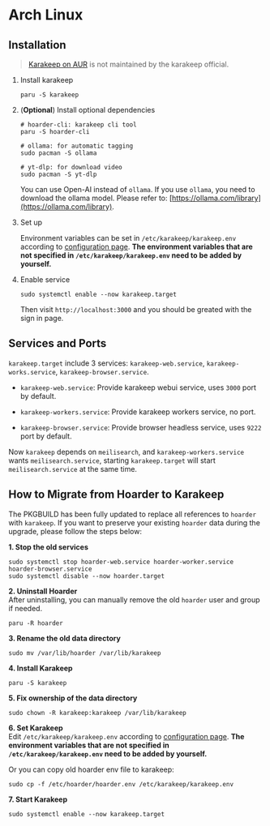 # Arch Linux

## Installation

> [Karakeep on AUR](https://aur.archlinux.org/packages/karakeep) is not maintained by the karakeep official.

1. Install karakeep

    ```shell
    paru -S karakeep
    ```

2. (**Optional**) Install optional dependencies

    ```shell
    # hoarder-cli: karakeep cli tool
    paru -S hoarder-cli

    # ollama: for automatic tagging
    sudo pacman -S ollama

    # yt-dlp: for download video
    sudo pacman -S yt-dlp
    ```

    You can use Open-AI instead of `ollama`. If you use `ollama`, you need to download the ollama model. Please refer to: [https://ollama.com/library](https://ollama.com/library).

3. Set up

    Environment variables can be set in `/etc/karakeep/karakeep.env` according to [configuration page](/configuration). **The environment variables that are not specified in `/etc/karakeep/karakeep.env` need to be added by yourself.**

4. Enable service

    ```shell
    sudo systemctl enable --now karakeep.target
    ```

    Then visit `http://localhost:3000` and you should be greated with the sign in page.

## Services and Ports

`karakeep.target` include 3 services: `karakeep-web.service`, `karakeep-works.service`, `karakeep-browser.service`.

- `karakeep-web.service`: Provide karakeep webui service, uses `3000` port by default.

- `karakeep-workers.service`: Provide karakeep workers service, no port.

- `karakeep-browser.service`: Provide browser headless service, uses `9222` port by default.

Now `karakeep` depends on `meilisearch`, and `karakeep-workers.service` wants `meilisearch.service`, starting `karakeep.target` will start `meilisearch.service` at the same time.

## How to Migrate from Hoarder to Karakeep

The PKGBUILD has been fully updated to replace all references to `hoarder` with `karakeep`. If you want to preserve your existing `hoarder` data during the upgrade, please follow the steps below:

**1. Stop the old services**

```shell
sudo systemctl stop hoarder-web.service hoarder-worker.service hoarder-browser.service
sudo systemctl disable --now hoarder.target
```

**2. Uninstall Hoarder**  
After uninstalling, you can manually remove the old `hoarder` user and group if needed.
```shell
paru -R hoarder
```

**3. Rename the old data directory**
```shell
sudo mv /var/lib/hoarder /var/lib/karakeep
```

**4. Install Karakeep**
```shell
paru -S karakeep
```

**5. Fix ownership of the data directory**
```shell
sudo chown -R karakeep:karakeep /var/lib/karakeep
```

**6. Set Karakeep**  
Edit `/etc/karakeep/karakeep.env` according to [configuration page](/configuration). **The environment variables that are not specified in `/etc/karakeep/karakeep.env` need to be added by yourself.**

Or you can copy old hoarder env file to karakeep:
```shell
sudo cp -f /etc/hoarder/hoarder.env /etc/karakeep/karakeep.env
```

**7. Start Karakeep**
```shell
sudo systemctl enable --now karakeep.target
```
